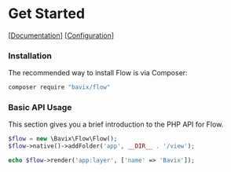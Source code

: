 Get Started
===========

[[Documentation](./readme.md)]
[[Configuration](./configure.md)]

### Installation

The recommended way to install Flow is via Composer:
```bash
composer require "bavix/flow"
```

### Basic API Usage
This section gives you a brief introduction to the PHP API for Flow.

```php
$flow = new \Bavix\Flow\Flow();
$flow->native()->addFolder('app', __DIR__ . '/view');

echo $flow->render('app:layer', ['name' => 'Bavix']);
```
